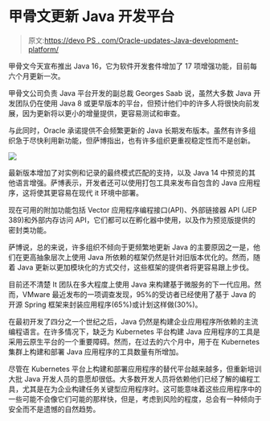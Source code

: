 # 甲骨文更新 Java 开发平台

> 原文:[https://devo PS . com/Oracle-updates-Java-development-platform/](https://devops.com/oracle-updates-java-development-platform/)

甲骨文今天宣布推出 Java 16，它为软件开发套件增加了 17 项增强功能，目前每六个月更新一次。

甲骨文公司负责 Java 平台开发的副总裁 Georges Saab 说，虽然大多数 Java 开发团队仍在使用 Java 8 或更早版本的平台，但预计他们中的许多人将很快向前发展，因为更新将以更小的增量提供，更容易测试和审查。

与此同时，Oracle 承诺提供不会频繁更新的 Java 长期发布版本。虽然有许多组织急于尽快利用新功能，但萨博指出，也有许多组织更重视稳定性而不是创新。

![](../Images/228a10d438931aaf965859f2ba92af7b.png)

最新版本增加了对实例和记录的最终模式匹配的支持，以及 Java 14 中预览的其他语言增强。萨博表示，开发者还可以使用打包工具来发布自包含的 Java 应用程序，这将使其更容易在现代 it 环境中部署。

现在可用的附加功能包括 Vector 应用程序编程接口(API)、外部链接器 API (JEP 389)和外部内存访问 API，它们都可以在孵化器中使用，以及作为预览版提供的密封类功能。

萨博说，总的来说，许多组织不倾向于更频繁地更新 Java 的主要原因之一是，他们在更高抽象层次上使用 Java 所依赖的框架仍然是针对旧版本优化的。然而，随着 Java 更新以更加模块化的方式交付，这些框架的提供者将更容易跟上步伐。

目前还不清楚 It 团队在多大程度上使用 Java 来构建基于微服务的下一代应用。然而，VMware 最近发布的一项调查发现，95%的受访者已经使用了基于 Java 的开源 Spring 框架来封装应用程序(65%)或计划这样做(30%)。

在最初开发了四分之一个世纪之后，Java 仍然是构建企业应用程序所依赖的主流编程语言。在许多情况下，缺乏为 Kubernetes 平台构建 Java 应用程序的工具是采用云原生平台的一个重要障碍。然而，在过去的六个月中，用于在 Kubernetes 集群上构建和部署 Java 应用程序的工具数量有所增加。

尽管在 Kubernetes 平台上构建和部署应用程序的替代平台越来越多，但重新培训大批 Java 开发人员的意愿却很低。大多数开发人员将依赖他们已经了解的编程工具，尤其是在为企业构建任务关键型应用程序时。这可能意味着这些应用程序中的一些可能不会像它们可能的那样快，但是，考虑到风险的程度，总会有一种倾向于安全而不是遗憾的自然趋势。